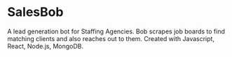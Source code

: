 # SalesBob
A lead generation bot for Staffing Agencies. Bob scrapes job boards to find matching clients and also reaches out to them. Created with Javascript, React, Node.js, MongoDB.
